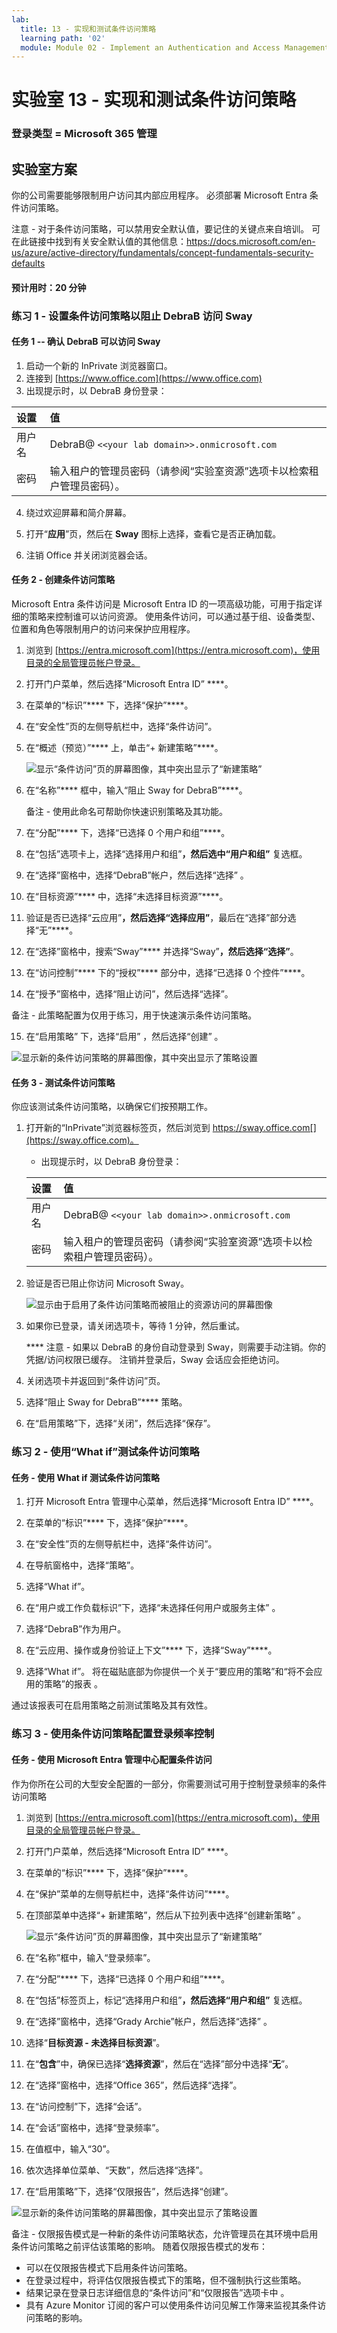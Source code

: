 ```yaml
---
lab:
  title: 13 - 实现和测试条件访问策略
  learning path: '02'
  module: Module 02 - Implement an Authentication and Access Management Solution
---
```


# 实验室 13 - 实现和测试条件访问策略

### 登录类型 = Microsoft 365 管理

## 实验室方案

你的公司需要能够限制用户访问其内部应用程序。 必须部署 Microsoft Entra 条件访问策略。

注意 - 对于条件访问策略，可以禁用安全默认值，要记住的关键点来自培训。  可在此链接中找到有关安全默认值的其他信息：<https://docs.microsoft.com/en-us/azure/active-directory/fundamentals/concept-fundamentals-security-defaults>

#### 预计用时：20 分钟

### 练习 1 - 设置条件访问策略以阻止 DebraB 访问 Sway

#### 任务 1 -- 确认 DebraB 可以访问 Sway


1. 启动一个新的 InPrivate 浏览器窗口。
2. 连接到 [https://www.office.com](https://www.office.com) 
3. 出现提示时，以 DebraB 身份登录：

  | 设置 | 值 |
  | :--- | :--- |
  | 用户名 | DebraB@ `<<your lab domain>>.onmicrosoft.com` |
  | 密码 | 输入租户的管理员密码（请参阅“实验室资源”选项卡以检索租户管理员密码）。 |
    
4. 绕过欢迎屏幕和简介屏幕。

5. 打开“**应用**”页，然后在 **Sway** 图标上选择，查看它是否正确加载。

6. 注销 Office 并关闭浏览器会话。

#### 任务 2 - 创建条件访问策略

Microsoft Entra 条件访问是 Microsoft Entra ID 的一项高级功能，可用于指定详细的策略来控制谁可以访问资源。 使用条件访问，可以通过基于组、设备类型、位置和角色等限制用户的访问来保护应用程序。

1. 浏览到 [https://entra.microsoft.com](https://entra.microsoft.com)，使用目录的全局管理员帐户登录。

2. 打开门户菜单，然后选择“Microsoft Entra ID” ****。

3. 在菜单的“标识”**** 下，选择“保护”****。

4. 在“安全性”页的左侧导航栏中，选择“条件访问”。

5. 在“概述（预览）”**** 上，单击“+ 新建策略”****。

   ![显示“条件访问”页的屏幕图像，其中突出显示了“新建策略”](./media/lp2-mod1-conditional-access-new-policy.png)

6. 在“名称”**** 框中，输入“阻止 Sway for DebraB”****。

   备注 - 使用此命名可帮助你快速识别策略及其功能。

7. 在“分配”**** 下，选择“已选择 0 个用户和组”****。

8. 在“包括”选项卡上，选择“选择用户和组”****，然后选中“用户和组”**** 复选框。

9. 在“选择”窗格中，选择“DebraB”帐户，然后选择“选择” 。

10. 在“目标资源”**** 中，选择“未选择目标资源”****。

11. 验证是否已选择“云应用”****，然后选择“选择应用”****，最后在“选择”部分选择“无”****。

12. 在“选择”窗格中，搜索“Sway”**** 并选择“Sway”****，然后选择“选择”****。

13. 在“访问控制”**** 下的“授权”**** 部分中，选择“已选择 0 个控件”****。

14. 在“授予”窗格中，选择“阻止访问”，然后选择“选择”。

   备注 - 此策略配置为仅用于练习，用于快速演示条件访问策略。

15. 在“启用策略”  下，选择“启用”  ，然后选择“创建”  。

   ![显示新的条件访问策略的屏幕图像，其中突出显示了策略设置](./media/lp2-mod3-create-conditional-access-policy.png)

#### 任务 3 - 测试条件访问策略

你应该测试条件访问策略，以确保它们按预期工作。

1. 打开新的“InPrivate”浏览器标签页，然后浏览到 https://sway.office.com[](https://sway.office.com)。
    - 出现提示时，以 DebraB 身份登录：

   | 设置 | 值 |
   | :--- | :--- |
   | 用户名 | DebraB@ `<<your lab domain>>.onmicrosoft.com` |
   | 密码 | 输入租户的管理员密码（请参阅“实验室资源”选项卡以检索租户管理员密码）。 |
     
2. 验证是否已阻止你访问 Microsoft Sway。

   ![显示由于启用了条件访问策略而被阻止的资源访问的屏幕图像](./media/lp2-mod3-test-conditional-access-policy.png)

3. 如果你已登录，请关闭选项卡，等待 1 分钟，然后重试。
    
   **** 注意 - 如果以 DebraB 的身份自动登录到 Sway，则需要手动注销。你的凭据/访问权限已缓存。  注销并登录后，Sway 会话应会拒绝访问。

4. 关闭选项卡并返回到“条件访问”页。

5. 选择“阻止 Sway for DebraB”**** 策略。

6. 在“启用策略”下，选择“关闭”，然后选择“保存”。

### 练习 2 - 使用“What if”测试条件访问策略

#### 任务 - 使用 What if 测试条件访问策略

1. 打开 Microsoft Entra 管理中心菜单，然后选择“Microsoft Entra ID” ****。

1. 在菜单的“标识”**** 下，选择“保护”****。

1. 在“安全性”页的左侧导航栏中，选择“条件访问”。

1. 在导航窗格中，选择“策略”。

1. 选择“What if”。

1. 在“用户或工作负载标识”下，选择“未选择任何用户或服务主体” 。

1. 选择“DebraB”作为用户。

1. 在“云应用、操作或身份验证上下文”**** 下，选择“Sway”****。 

1. 选择“What if”。 将在磁贴底部为你提供一个关于“要应用的策略”和“将不会应用的策略”的报表 。

通过该报表可在启用策略之前测试策略及其有效性。


### 练习 3 - 使用条件访问策略配置登录频率控制

#### 任务 - 使用 Microsoft Entra 管理中心配置条件访问

作为你所在公司的大型安全配置的一部分，你需要测试可用于控制登录频率的条件访问策略

1. 浏览到 [https://entra.microsoft.com](https://entra.microsoft.com)，使用目录的全局管理员帐户登录。

2. 打开门户菜单，然后选择“Microsoft Entra ID” ****。

3. 在菜单的“标识”**** 下，选择“保护”****。

4. 在“保护”菜单的左侧导航栏中，选择“条件访问”****。

5. 在顶部菜单中选择“+ 新建策略”，然后从下拉列表中选择“创建新策略” 。

   ![显示“条件访问”页的屏幕图像，其中突出显示了“新建策略”](./media/lp2-mod1-conditional-access-new-policy.png)

6. 在“名称”框中，输入“登录频率”。

7. 在“分配”**** 下，选择“已选择 0 个用户和组”****。

8. 在“包括”标签页上，标记“选择用户和组”****，然后选择“用户和组”**** 复选框。

9. 在“选择”窗格中，选择“Grady Archie”帐户，然后选择“选择” 。

10. 选择“**目标资源 - 未选择目标资源**”。

11. 在“**包含**”中，确保已选择“**选择资源**”，然后在“选择”部分中选择“**无**”。

12. 在“选择”窗格中，选择“Office 365”，然后选择“选择”。

13. 在“访问控制”下，选择“会话”。

14. 在“会话”窗格中，选择“登录频率”。

15. 在值框中，输入“30”。

16. 依次选择单位菜单、“天数”，然后选择“选择”。

17. 在“启用策略”下，选择“仅限报告”，然后选择“创建”。

   ![显示新的条件访问策略的屏幕图像，其中突出显示了策略设置](./media/lp2-mod3-create-session-conditional-access-policy.png)

   备注 - 仅限报告模式是一种新的条件访问策略状态，允许管理员在其环境中启用条件访问策略之前评估该策略的影响。 随着仅限报告模式的发布：
    
- 可以在仅限报告模式下启用条件访问策略。
- 在登录过程中，将评估仅限报告模式下的策略，但不强制执行这些策略。
- 结果记录在登录日志详细信息的“条件访问”和“仅限报告”选项卡中 。
- 具有 Azure Monitor 订阅的客户可以使用条件访问见解工作簿来监视其条件访问策略的影响。
